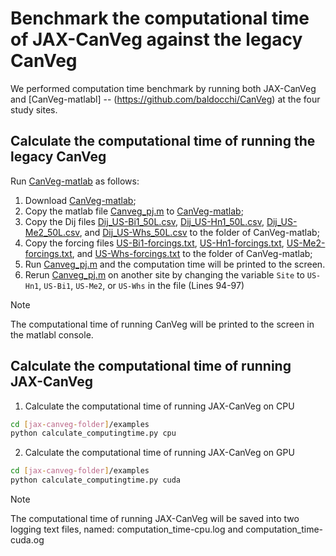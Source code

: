 # Benchmark the computational time of JAX-CanVeg against the legacy CanVeg
We performed computation time benchmark by running both JAX-CanVeg and [CanVeg-matlabl] -- (https://github.com/baldocchi/CanVeg) at the four study sites.

## Calculate the computational time of running the legacy CanVeg
Run [CanVeg-matlab](https://github.com/baldocchi/CanVeg) as follows:
1. Download [CanVeg-matlab](https://github.com/baldocchi/CanVeg);
2. Copy the matlab file [Canveg_pj.m](./examples/Canveg_pj.m) to [CanVeg-matlab](https://github.com/baldocchi/CanVeg);
3. Copy the Dij files [Dij_US-Bi1_50L.csv](./data/dij/Dij_US-Bi1_50L.csv), [Dij_US-Hn1_50L.csv](./data/dij/Dij_US-Hn1_50L.csv), [Dij_US-Me2_50L.csv](./data/dij/Dij_US-Me2_50L.csv), and [Dij_US-Whs_50L.csv](./data/dij/Dij_US-Whs_50L.csv) to the folder of CanVeg-matlab;
4. Copy the forcing files [US-Bi1-forcings.txt](./data/fluxtower/US-Bi1/US-Bi1-forcings.txt), [US-Hn1-forcings.txt](./data/fluxtower/US-Hn1/US-Hn1-forcings.txt), [US-Me2-forcings.txt](./data/fluxtower/US-Me2/US-Me2-forcings.txt), and [US-Whs-forcings.txt](./data/fluxtower/US-Whs/US-Whs-forcings.txt) to the folder of CanVeg-matlab;
5. Run [Canveg_pj.m](./examples/Canveg_pj.m) and the computation time will be printed to the screen.
6. Rerun [Canveg_pj.m](./examples/Canveg_pj.m) on another site by changing the variable `Site` to `US-Hn1`, `US-Bi1`, `US-Me2`, or `US-Whs` in the file (Lines 94-97)

> [!NOTE]
> The computational time of running CanVeg will be printed to the screen in the matlabl console.


## Calculate the computational time of running JAX-CanVeg
1. Calculate the computational time of running JAX-CanVeg on CPU
```sh
cd [jax-canveg-folder]/examples
python calculate_computingtime.py cpu
```

2. Calculate the computational time of running JAX-CanVeg on GPU
```sh
cd [jax-canveg-folder]/examples
python calculate_computingtime.py cuda
```

> [!NOTE]
> The computational time of running JAX-CanVeg will be saved into two logging text files, named:
> computation_time-cpu.log and computation_time-cuda.og